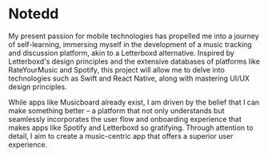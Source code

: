 # Notedd

My present passion for mobile technologies has propelled me into a journey of self-learning, immersing myself in the development of a  music tracking and discussion platform, akin to a Letterboxd alternative. Inspired by Letterboxd's design principles and the extensive databases of platforms like RateYourMusic and Spotify, this project will allow me to delve into technologies such as Swift and React Native, along with mastering UI/UX design principles.

While apps like Musicboard already exist, I am driven by the belief that I can make something better – a platform that not only understands but seamlessly incorporates the user flow and onboarding experience that makes apps like Spotify and Letterboxd so gratifying. Through attention to detail, I aim to create a music-centric app that offers a superior user experience.



